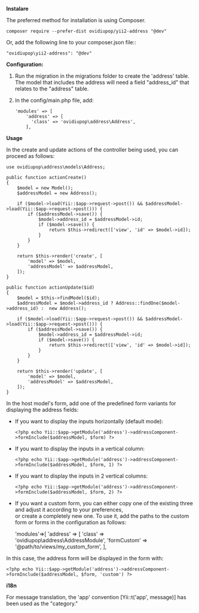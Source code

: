 
**Instalare**

The preferred method for installation is using Composer.

    composer require --prefer-dist ovidiupop/yii2-address "@dev"

Or, add the following line to your composer.json file::

    "ovidiupop\yii2-address": "@dev"

**Configuration:**

1. Run the migration in the migrations folder to create the 'address' table.
   The model that includes the address will need a field "address_id" that relates to the "address" table.   
 
2. In the config/main.php file, add:

       'modules' => [
           'address' => [
             'class' => 'ovidiupop\address\Address',
           ],

**Usage**

In the create and update actions of the controller being used, you can proceed as follows:

    use ovidiupop\address\models\Address;
    
    public function actionCreate()
    {
        $model = new Model();
        $addressModel = new Address();

        if ($model->load(Yii::$app->request->post()) && $addressModel->load(Yii::$app->request->post())) {
            if ($addressModel->save()) {
                $model->address_id = $addressModel->id;
                if ($model->save()) {
                    return $this->redirect(['view', 'id' => $model->id]);
                }
            }
        }

        return $this->render('create', [
            'model' => $model,
            'addressModel' => $addressModel,
        ]);
    }

    public function actionUpdate($id)
    {
        $model = $this->findModel($id);
        $addressModel = $model->address_id ? Address::findOne($model->address_id) :  new Address();

        if ($model->load(Yii::$app->request->post()) && $addressModel->load(Yii::$app->request->post())) {
            if ($addressModel->save()) {
                $model->address_id = $addressModel->id;
                if ($model->save()) {
                    return $this->redirect(['view', 'id' => $model->id]);
                }
            }
        }

        return $this->render('update', [
            'model' => $model,
            'addressModel' => $addressModel,
        ]);
    }

In the host model's form, add one of the predefined form variants for displaying the address fields:  

 - If you want to display the inputs horizontally (default mode):

       <?php echo Yii::$app->getModule('address')->addressComponent->formInclude($addressModel, $form) ?>

- If you want to display the inputs in a vertical column:

      <?php echo Yii::$app->getModule('address')->addressComponent->formInclude($addressModel, $form, 1) ?>

- If you want to display the inputs in 2 vertical columns:

      <?php echo Yii::$app->getModule('address')->addressComponent->formInclude($addressModel, $form, 2) ?>


- If you want a custom form, you can either copy one of the existing three and adjust it according to your preferences,  
  or create a completely new one. To use it, add the paths to the custom form or forms in the configuration as follows:
  

    'modules'=>[
        'address' => [
            'class' => 'ovidiupop\address\AddressModule',
            'formCustom' => '@path/to/views/my_custom_form',
        ],

In this case, the address form will be displayed in the form with:
    
    <?php echo Yii::$app->getModule('address')->addressComponent->formInclude($addressModel, $form, 'custom') ?>



**i18n**

For message translation, the 'app' convention [Yii::t('app', message)] has been used as the "category."


